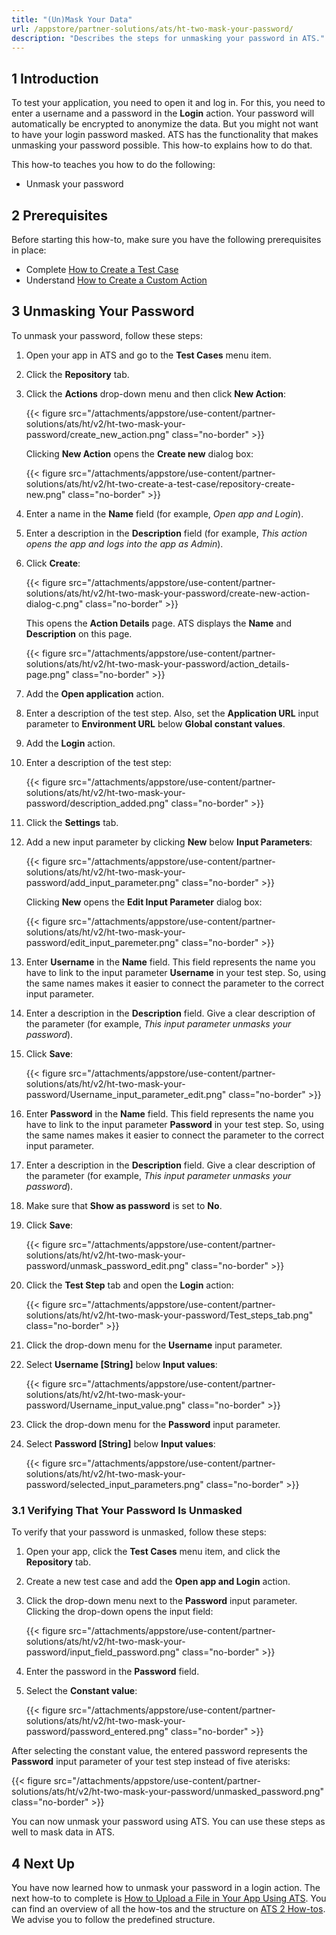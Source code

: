 ```yaml
---
title: "(Un)Mask Your Data"
url: /appstore/partner-solutions/ats/ht-two-mask-your-password/
description: "Describes the steps for unmasking your password in ATS."
---
```


## 1 Introduction

To test your application, you need to open it and log in. For this, you need to enter a username and a password in the **Login** action. Your password will automatically be encrypted to anonymize the data. But you might not want to have your login password masked. ATS has the functionality that makes unmasking your password possible. This how-to explains how to do that.

This how-to teaches you how to do the following:

* Unmask your password

## 2 Prerequisites

Before starting this how-to, make sure you have the following prerequisites in place:

* Complete [How to Create a Test Case](/appstore/partner-solutions/ats/ht-two-create-a-test-case/)
* Understand [How to Create a Custom Action](/appstore/partner-solutions/ats/ht-two-custom-action-general/)

## 3 Unmasking Your Password

To unmask your password, follow these steps:

1. Open your app in ATS and go to the **Test Cases** menu item.
2. Click the **Repository** tab.
3. Click the **Actions** drop-down menu and then click **New Action**:

    {{< figure src="/attachments/appstore/use-content/partner-solutions/ats/ht/v2/ht-two-mask-your-password/create_new_action.png" class="no-border" >}}

    Clicking **New Action** opens the **Create new** dialog box:

    {{< figure src="/attachments/appstore/use-content/partner-solutions/ats/ht/v2/ht-two-create-a-test-case/repository-create-new.png" class="no-border" >}} 

4. Enter a name in the **Name** field (for example, *Open app and Login*).     
5. Enter a description in the **Description** field (for example, *This action opens the app and logs into the app as Admin*).
6. Click **Create**:

    {{< figure src="/attachments/appstore/use-content/partner-solutions/ats/ht/v2/ht-two-mask-your-password/create-new-action-dialog-c.png" class="no-border" >}}

    This opens the **Action Details** page. ATS displays the **Name** and **Description** on this page.

    {{< figure src="/attachments/appstore/use-content/partner-solutions/ats/ht/v2/ht-two-mask-your-password/action_details-page.png" class="no-border" >}}

7. Add the **Open application** action.
8. Enter a description of the test step. Also, set the **Application URL** input parameter to **Environment URL** below **Global constant values**.
9. Add the **Login** action.
10. Enter a description of the test step:

    {{< figure src="/attachments/appstore/use-content/partner-solutions/ats/ht/v2/ht-two-mask-your-password/description_added.png" class="no-border" >}}

11. Click the **Settings** tab.
12. Add a new input parameter by clicking **New** below **Input Parameters**:

    {{< figure src="/attachments/appstore/use-content/partner-solutions/ats/ht/v2/ht-two-mask-your-password/add_input_parameter.png" class="no-border" >}}

    Clicking **New** opens the **Edit Input Parameter** dialog box:

    {{< figure src="/attachments/appstore/use-content/partner-solutions/ats/ht/v2/ht-two-mask-your-password/edit_input_paremeter.png" class="no-border" >}}

13. Enter **Username** in the **Name** field. This field represents the name you have to link to the input parameter **Username** in your test step. So, using the same names makes it easier to connect the parameter to the correct input parameter.
14. Enter a description in the **Description** field. Give a clear description of the parameter (for example, *This input parameter unmasks your password*).
15. Click **Save**:

    {{< figure src="/attachments/appstore/use-content/partner-solutions/ats/ht/v2/ht-two-mask-your-password/Username_input_parameter_edit.png" class="no-border" >}}

16. Enter **Password** in the **Name** field. This field represents the name you have to link to the input parameter **Password** in your test step. So, using the same names makes it easier to connect the parameter to the correct input parameter. 
17. Enter a description in the **Description** field. Give a clear description of the parameter (for example, *This input parameter unmasks your password*).
18. Make sure that **Show as password** is set to **No**.
19. Click **Save**:

    {{< figure src="/attachments/appstore/use-content/partner-solutions/ats/ht/v2/ht-two-mask-your-password/unmask_password_edit.png" class="no-border" >}}

20. Click the **Test Step** tab and open the **Login** action:

    {{< figure src="/attachments/appstore/use-content/partner-solutions/ats/ht/v2/ht-two-mask-your-password/Test_steps_tab.png" class="no-border" >}}

21. Click the drop-down menu for the **Username** input parameter.
22. Select **Username [String]** below **Input values**:

    {{< figure src="/attachments/appstore/use-content/partner-solutions/ats/ht/v2/ht-two-mask-your-password/Username_input_value.png" class="no-border" >}}

23. Click the drop-down menu for the **Password** input parameter.
24. Select **Password [String]** below **Input values**:

    {{< figure src="/attachments/appstore/use-content/partner-solutions/ats/ht/v2/ht-two-mask-your-password/selected_input_parameters.png" class="no-border" >}}

### 3.1 Verifying That Your Password Is Unmasked

To verify that your password is unmasked, follow these steps:

1. Open your app, click the **Test Cases** menu item, and click the **Repository** tab.
2. Create a new test case and add the **Open app and Login** action.
3. Click the drop-down menu next to the **Password** input parameter. Clicking the drop-down opens the input field:

    {{< figure src="/attachments/appstore/use-content/partner-solutions/ats/ht/v2/ht-two-mask-your-password/input_field_password.png" class="no-border" >}}

4. Enter the password in the **Password** field.
5. Select the **Constant value**:

    {{< figure src="/attachments/appstore/use-content/partner-solutions/ats/ht/v2/ht-two-mask-your-password/password_entered.png" class="no-border" >}}

After selecting the constant value, the entered password represents the **Password** input parameter of your test step instead of five aterisks:

{{< figure src="/attachments/appstore/use-content/partner-solutions/ats/ht/v2/ht-two-mask-your-password/unmasked_password.png" class="no-border" >}}

You can now unmask your password using ATS. You can use these steps as well to mask data in ATS.

## 4 Next Up

You have now learned how to unmask your password in a login action. The next how-to to complete is [How to Upload a File in Your App Using ATS](/appstore/partner-solutions/ats/ht-two-upload-file-using-ats/). You can find an overview of all the how-tos and the structure on [ATS 2 How-tos](/appstore/partner-solutions/ats/ht-two/). We advise you to follow the predefined structure.
